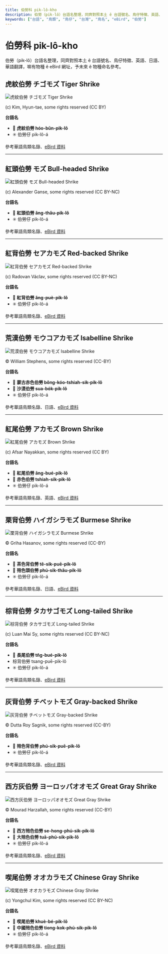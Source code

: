 ```yaml
---
title: 伯勞科 pik-lô-kho
description: 伯勞（pik-lô）台語名整理，同齊對照本土 ê 台語號名、鳥仔特徵、英語、日語、華語翻譯，嘛有物種 ê eBird 網址，予未來 ê 物種命名參考。
keywords: ["台語", "鳥類", "鳥仔", "台灣", "鳥名", "eBird", "伯勞"]
---
```


# 伯勞科 pik-lô-kho

伯勞（pik-lô）台語名整理，同齊對照本土 ê 台語號名、鳥仔特徵、英語、日語、華語翻譯，嘛有物種 ê eBird 網址，予未來 ê 物種命名參考。

## 虎紋伯勞 チゴモズ Tiger Shrike

![虎紋伯勞 チゴモズ Tiger Shrike](https://inaturalist-open-data.s3.amazonaws.com/photos/2741359/medium.jpg)

(c) Kim, Hyun-tae, some rights reserved (CC BY)

**台語名**

- 🎯 **虎紋伯勞 hóo-bûn-pik-lô**
- ✳️ 伯勞仔 pik-lô-á

參考華語鳥類名錄、[eBird 資料](https://ebird.org/species/tigshr1)

---

## 紅頭伯勞 モズ Bull-headed Shrike

![紅頭伯勞 モズ Bull-headed Shrike](https://inaturalist-open-data.s3.amazonaws.com/photos/12428902/medium.jpg)

(c) Alexander Ganse, some rights reserved (CC BY-NC)

**台語名**

- 🎯 **紅頭伯勞 âng-thâu-pik-lô**
- ✳️ 伯勞仔 pik-lô-á

參考華語鳥類名錄、[eBird 資料](https://ebird.org/species/buhshr1)

---

## 紅背伯勞 セアカモズ Red-backed Shrike

![紅背伯勞 セアカモズ Red-backed Shrike](https://inaturalist-open-data.s3.amazonaws.com/photos/13160268/medium.jpg)

(c) Radovan Václav, some rights reserved (CC BY-NC)

**台語名**

- 🎯 **紅背伯勞 âng-puè-pik-lô**
- ✳️ 伯勞仔 pik-lô-á

參考華語鳥類名錄、[eBird 資料](https://ebird.org/species/rebshr1)

---

## 荒漠伯勞 モウコアカモズ Isabelline Shrike

![荒漠伯勞 モウコアカモズ Isabelline Shrike](https://inaturalist-open-data.s3.amazonaws.com/photos/459956441/medium.jpg)

© William Stephens, some rights reserved (CC-BY)

**台語名**

- 🎯 **蒙古赤色伯勞 bông-kóo-tshiah-sik-pik-lô**
- 🎯 **沙漠伯勞 sua-bo̍k-pik-lô**
- ✳️ 伯勞仔 pik-lô-á

參考華語鳥類名錄、日語、[eBird 資料](https://ebird.org/species/isashr1)

---

## 紅尾伯勞 アカモズ Brown Shrike

![紅尾伯勞 アカモズ Brown Shrike](https://inaturalist-open-data.s3.amazonaws.com/photos/209577632/medium.jpeg)

(c) Afsar Nayakkan, some rights reserved (CC BY)

**台語名**

- 🎯 **紅尾伯勞 âng-bué-pik-lô**
- 🎯 **赤色伯勞 tshiah-sik-pik-lô**
- ✳️ 伯勞仔 pik-lô-á

參考華語鳥類名錄、英語、[eBird 資料](https://ebird.org/species/brnshr)

---

## 栗背伯勞 ハイガシラモズ Burmese Shrike

![栗背伯勞 ハイガシラモズ Burmese Shrike](https://inaturalist-open-data.s3.amazonaws.com/photos/448840434/medium.jpg)

© Griha Hasanov, some rights reserved (CC-BY)

**台語名**

- 🎯 **茶色背伯勞 tê-sik-puē-pik-lô**
- 🎯 **殕色頭伯勞 phú-sik-thâu-pik-lô**
- ✳️ 伯勞仔 pik-lô-á

參考華語鳥類名錄、日語、[eBird 資料](https://ebird.org/species/burshr1)

---

## 棕背伯勞 タカサゴモズ Long-tailed Shrike

![棕背伯勞 タカサゴモズ Long-tailed Shrike](https://inaturalist-open-data.s3.amazonaws.com/photos/60942640/medium.jpg)

(c) Luan Mai Sy, some rights reserved (CC BY-NC)

**台語名**

- 🎯 **長尾伯勞 tn̂g-bué-pik-lô**
- 棕背伯勞 tsang-puē-pik-lô
- ✳️ 伯勞仔 pik-lô-á

參考華語鳥類名錄、[eBird 資料](https://ebird.org/species/lotshr1)

---

## 灰背伯勞 チベットモズ Gray-backed Shrike

![灰背伯勞 チベットモズ Gray-backed Shrike](https://inaturalist-open-data.s3.amazonaws.com/photos/457844807/medium.jpeg)

© Dutta Roy Sagnik, some rights reserved (CC-BY)

**台語名**

- 🎯 **殕色背伯勞 phú-sik-puē-pik-lô**
- ✳️ 伯勞仔 pik-lô-á

參考華語鳥類名錄、[eBird 資料](https://ebird.org/species/gybshr1)

---

## 西方灰伯勞 ヨーロッパオオモズ Great Gray Shrike

![西方灰伯勞 ヨーロッパオオモズ Great Gray Shrike](https://inaturalist-open-data.s3.amazonaws.com/photos/459263045/medium.jpeg)

© Mourad Harzallah, some rights reserved (CC-BY)

**台語名**

- 🎯 **西方殕色伯勞 se-hong-phú-sik-pik-lô**
- 🎯 **大殕色伯勞 tuā-phú-sik-pik-lô**
- ✳️ 伯勞仔 pik-lô-á

參考華語鳥類名錄、[eBird 資料](https://ebird.org/species/norshr1)

---

## 喫尾伯勞 オオカラモズ Chinese Gray Shrike

![喫尾伯勞 オオカラモズ Chinese Gray Shrike](https://inaturalist-open-data.s3.amazonaws.com/photos/27959717/medium.jpeg)

(c) Yongchul Kim, some rights reserved (CC BY-NC)

**台語名**

- 🎯 **喫尾伯勞 khuè-bé-pik-lô**
- 🎯 **中國殕色伯勞 tiong-kok-phú-sik-pik-lô**
- ✳️ 伯勞仔 pik-lô-á

參考華語鳥類名錄、[eBird 資料](https://ebird.org/species/chgshr1)
